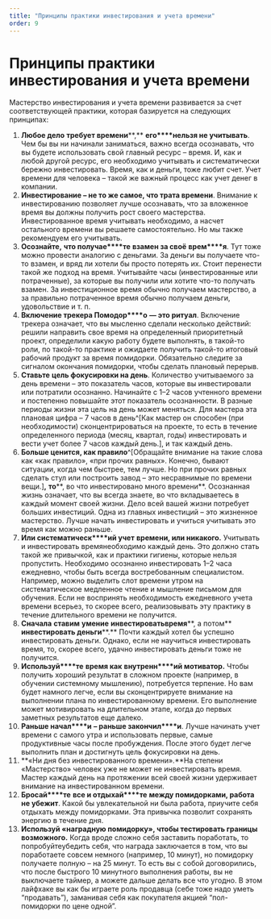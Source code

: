 ```yaml
---
title: "Принципы практики инвестирования и учета времени"
order: 9
---
```


# Принципы практики инвестирования и учета времени

Мастерство инвестирования и учета времени развивается за счет соответствующей практики, которая базируется на следующих принципах:

1. **Любое дело** **требует времени****,** **его****нельзя не учитывать**. Чем бы вы ни начинали заниматься, важно всегда осознавать, что вы будете использовать свой главный ресурс – время. И, как и любой другой ресурс, его необходимо учитывать и систематически бережно инвестировать. Время, как и деньги, тоже любит счет. Учет времени для человека – такой же важный процесс как учет денег в компании.
2. **Инвестирование – не то же самое, что трата времени**. Внимание к инвестированию позволяет лучше осознавать, что за вложенное время вы должны получить рост своего мастерства. Инвестированное время учитывать необходимо, а насчет остального времени вы решаете самостоятельно. Но мы также рекомендуем его учитывать.
3. **Осознай****те****,** **что получае****те** **взамен за своё** **врем****я**. Тут тоже можно провести аналогию с деньгами. За деньги вы получаете что-то взамен, и вряд ли хотели бы просто потерять их. Стоит перенести такой же подход на время. Учитывайте часы (инвестированные или потраченные), за которые вы получили или хотите что-то получать взамен. За инвестиционное время обычно получаем мастерство, а за правильно потраченное время обычно получаем деньги, удовольствие и т. п.
4. **Включение трекера Помодор****о** **— это ритуал**. Включение трекера означает, что вы мысленно сделали несколько действий: решили направить свое время на определенный приоритетный проект, определили какую работу будете выполнять, в такой-то роли, по такой-то практике и ожидаете получить такой-то итоговый рабочий продукт за время помидорки. Обязательно следите за сигналом окончания помидорки, чтобы сделать плановый перерыв.
5. **Ста****вь****те** **цель фокусировки на день**. Количество учитываемого за день времени – это показатель часов, которые вы инвестировали или потратили осознанно. Начинайте с 1–2 часов учтенного времени и постепенно повышайте этот показатель осознанности. В разные периоды жизни эта цель на день может меняться. Для мастера эта плановая цифра – 7 часов в день^[Как мастер он способен (при необходимости) сконцентрироваться на проекте, то есть в течение определенного периода (месяц, квартал, годы) инвестировать и вести учет более 7 часов каждый день.], и так каждый день.
6. **Больше ц****енится****, как правило**^[Обращайте внимание на такие слова как «как правило», «при прочих равных». Конечно, бывают ситуации, когда чем быстрее, тем лучше. Но при прочих равных сделать стул или построить завод – это несравнимые по времени вещи.]**,** **то****, во что инвестировано много времени**. Осознанная жизнь означает, что вы всегда знаете, во что вкладываетесь в каждый момент своей жизни. Дело всей вашей жизни потребует больших инвестиций. Одна из главных инвестиций – это жизненное мастерство. Лучше начать инвестировать и учиться учитывать это время как можно раньше.
7. **Или систематическ****ий учет** **времени, или никакого.** Учитывать и инвестировать времянеобходимо каждый день. Это должно стать такой же привычкой, как и практики гигиены, которые нельзя пропустить. Необходимо осознанно инвестировать 1–2 часа ежедневно, чтобы быть всегда востребованным специалистом. Например, можно выделить слот времени утром на систематическое медленное чтение и мышление письмом для обучения. Если не воспринять необходимость ежедневного учета времени всерьез, то скорее всего, реализовывать эту практику в течение длительного времени не получится.
8. **Сначала** **ставим** **умение** **инвестировать****врем****я****, а потом** **инвестировать деньги****.** Почти каждый хотел бы успешно инвестировать деньги. Однако, если не научиться инвестировать время, то, скорее всего, удачно инвестировать деньги тоже не получится.
9. **Используй****те** **время как** **внутренн****ий мотиватор.** Чтобы получить хороший результат в сложном проекте (например, в обучении системному мышлению), потребуется терпение. Но вам будет намного легче, если вы сконцентрируете внимание на выполнении плана по инвестированному времени. Его выполнение может мотивировать на длительном этапе, когда до первых заметных результатов еще далеко.
10. **Раньше начал****и** **– раньше закончил****и**. Лучше начинать учет времени с самого утра и использовать первые, самые продуктивные часы после пробуждения. После этого будет легче выполнить план и достигнуть цель фокусировки на день.
11. **«Ни дня без инвестированного времени».**На степени «Мастерство» человек уже не может не инвестировать время. Мастер каждый день на протяжении всей своей жизни удерживает внимание на инвестированном времени.
12. **Бросай****те** **все и отдыхай****те** **между помидорками, работа не убежит**. Какой бы увлекательной ни была работа, приучите себя отдыхать между помидорками. Эта привычка позволит сохранять энергию в течение дня.
13. **Используй «наградную помидорку», чтобы тестировать границы возможного.** Когда вроде сложно себя заставить поработать, то попробуйтеубедить себя, что награда заключается в том, что вы поработаете совсем немного (например, 10 минут), но помидорку получаете полную – на 25 минут. То есть вы с собой договорились, что после быстрого 10 минутного выполнения работы, вы не выключаете таймер, а можете дальше делать все что угодно. В этом лайфхаке вы как бы играете роль продавца (себе тоже надо уметь “продавать”), заманивая себя как покупателя акцией “пол-помидорки по цене одной”.
